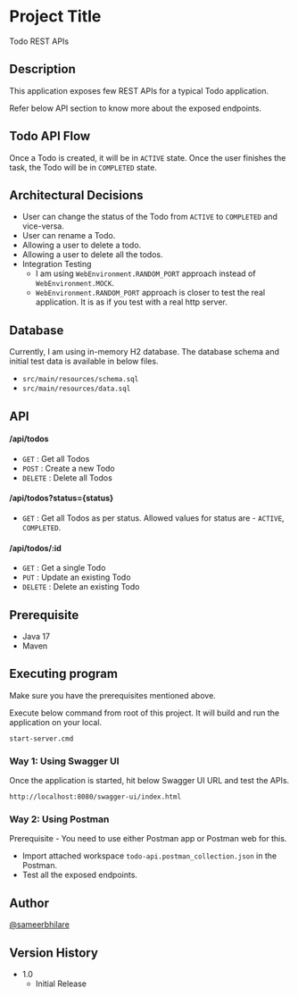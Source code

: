# Project Title

Todo REST APIs

## Description

This application exposes few REST APIs for a typical Todo application.

Refer below API section to know more about the exposed endpoints.

## Todo API Flow
Once a Todo is created, it will be in `ACTIVE` state. Once the user finishes the task, the Todo will be in `COMPLETED` state.

## Architectural Decisions
* User can change the status of the Todo from `ACTIVE` to `COMPLETED` and vice-versa.
* User can rename a Todo.
* Allowing a user to delete a todo.
* Allowing a user to delete all the todos.
* Integration Testing
  * I am using `WebEnvironment.RANDOM_PORT` approach instead of `WebEnvironment.MOCK`.
  * `WebEnvironment.RANDOM_PORT` approach is closer to test the real application. It is as if you test with a real http server. 

## Database
Currently, I am using in-memory H2 database. The database schema and initial test data is available in below files.
* `src/main/resources/schema.sql`
* `src/main/resources/data.sql`

## API

#### /api/todos
* `GET` : Get all Todos
* `POST` : Create a new Todo
* `DELETE` : Delete all Todos

#### /api/todos?status={status}
* `GET` : Get all Todos as per status. Allowed values for status are - `ACTIVE`, `COMPLETED`.

#### /api/todos/:id
* `GET` : Get a single Todo
* `PUT` : Update an existing Todo
* `DELETE` : Delete an existing Todo

## Prerequisite
* Java 17
* Maven

## Executing program
Make sure you have the prerequisites mentioned above.

Execute below command from root of this project. It will build and run the application on your local.
```
start-server.cmd
```

### Way 1: Using Swagger UI

Once the application is started, hit below Swagger UI URL and test the APIs.
```
http://localhost:8080/swagger-ui/index.html
```

### Way 2: Using Postman
Prerequisite - You need to use either Postman app or Postman web for this.
* Import attached workspace `todo-api.postman_collection.json` in the Postman.
* Test all the exposed endpoints.

## Author
[@sameerbhilare](https://github.com/sameerbhilare)

## Version History
* 1.0
    * Initial Release
